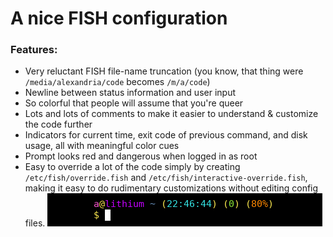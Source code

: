 # A nice FISH configuration

### Features: 
* Very reluctant FISH file-name truncation
(you know, that thing were `/media/alexandria/code` becomes `/m/a/code`)
* Newline between status information and user input
* So colorful that people will assume that you're queer
* Lots and lots of comments to make it easier to understand & customize the code further
* Indicators for current time, exit code of previous command, and disk usage, all with meaningful color cues
* Prompt looks red and dangerous when logged in as root
* Easy to override a lot of the code simply by creating `/etc/fish/override.fish` and `/etc/fish/interactive-override.fish`,
making it easy to do rudimentary customizations without editing config files. 
![fish prompt image](media/fish-prompt.png)
